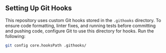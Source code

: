 ## Setting Up Git Hooks

This repository uses custom Git hooks stored in the `.githooks` directory. To ensure code formatting, linter fixes,
and running tests before committing and pushing code, configure Git to use this directory for hooks. Run the following:

```sh
git config core.hooksPath .githooks/

